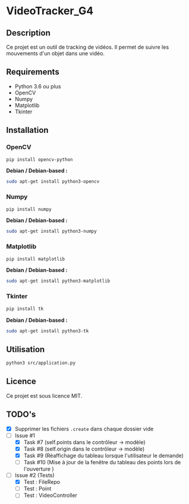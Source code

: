 # VideoTracker_G4

## Description

Ce projet est un outil de tracking de vidéos. Il permet de suivre les mouvements d'un objet dans une vidéo.

## Requirements

- Python 3.6 ou plus
- OpenCV
- Numpy
- Matplotlib
- Tkinter

## Installation

### OpenCV

```bash
pip install opencv-python
```

**Debian / Debian-based :**

```bash
sudo apt-get install python3-opencv
```

### Numpy

```bash
pip install numpy
```

**Debian / Debian-based :**

```bash
sudo apt-get install python3-numpy
```

### Matplotlib

```bash
pip install matplotlib
```

**Debian / Debian-based :**

```bash
sudo apt-get install python3-matplotlib
```

### Tkinter

```bash
pip install tk
```

**Debian / Debian-based :**

```bash
sudo apt-get install python3-tk
```

## Utilisation


```bash
python3 src/application.py
```

## Licence

Ce projet est sous licence MIT.

## TODO's

- [x] Supprimer les fichiers `.create` dans chaque dossier vide
- [ ] Issue #1
    - [x] Task #7 (self.points dans le contrôleur -> modèle)
    - [x] Task #8 (self.origin dans le contrôleur -> modèle)
    - [x] Task #9 (Réaffichage du tableau lorsque l'utilisateur le demande)
    - [ ] Task #10 (Mise à jour de la fenêtre du tableau des points lors de l'ouverture )
- [ ] Issue #2 (Tests)
    - [x] Test : FileRepo
    - [ ] Test : Point
    - [ ] Test : VideoController
